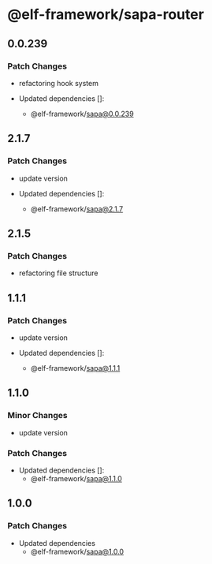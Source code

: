 # @elf-framework/sapa-router

## 0.0.239

### Patch Changes

- refactoring hook system

- Updated dependencies []:
  - @elf-framework/sapa@0.0.239

## 2.1.7

### Patch Changes

- update version

- Updated dependencies []:
  - @elf-framework/sapa@2.1.7

## 2.1.5

### Patch Changes

- refactoring file structure

## 1.1.1

### Patch Changes

- update version

- Updated dependencies []:
  - @elf-framework/sapa@1.1.1

## 1.1.0

### Minor Changes

- update version

### Patch Changes

- Updated dependencies []:
  - @elf-framework/sapa@1.1.0

## 1.0.0

### Patch Changes

- Updated dependencies
  - @elf-framework/sapa@1.0.0
